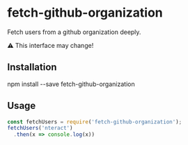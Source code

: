 # fetch-github-organization

Fetch users from a github organization deeply.

:warning: This interface may change!

## Installation

npm install --save fetch-github-organization

## Usage

```js
const fetchUsers = require('fetch-github-organization');
fetchUsers('nteract')
  .then(x => console.log(x))
```
